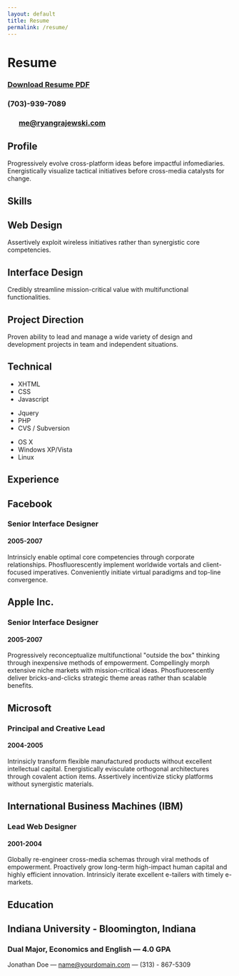 ```yaml
---
layout: default
title: Resume
permalink: /resume/
---
```

<div id="doc2" class="yui-t7">
	<div id="inner">
		<div id="hd">
			<div class="yui-gc">
				<div class="yui-u first">
					<h1>Resume</h1>
				</div>
				<div class="yui-u">
					<div class="contact-info">
						<h3><a id="pdf" href="/assets/RyanGrajewski_resume.pdf"  download>Download Resume PDF</a></h3>
                        <h3>(703)-939-7089</h3>
						<h3><a href="mailto:name@yourdomain.com" style="margin-left: 5%">me@ryangrajewski.com</a></h3>
					</div><!--// .contact-info -->
				</div>
			</div><!--// .yui-gc -->
		</div><!--// hd -->
		<div id="bd">
			<div id="yui-main">
				<div class="yui-b">
					<div class="yui-gf">
						<div class="yui-u first">
							<h2>Profile</h2>
						</div>
						<div class="yui-u">
							<p class="enlarge">
								Progressively evolve cross-platform ideas before impactful infomediaries. Energistically visualize tactical initiatives before cross-media catalysts for change. 
							</p>
						</div>
					</div><!--// .yui-gf -->
					<div class="yui-gf">
						<div class="yui-u first">
							<h2>Skills</h2>
						</div>
						<div class="yui-u">
								<div class="talent">
									<h2>Web Design</h2>
									<p>Assertively exploit wireless initiatives rather than synergistic core competencies.	</p>
								</div>
								<div class="talent">
									<h2>Interface Design</h2>
									<p>Credibly streamline mission-critical value with multifunctional functionalities.	 </p>
								</div>
								<div class="talent">
									<h2>Project Direction</h2>
									<p>Proven ability to lead and manage a wide variety of design and development projects in team and independent situations.</p>
								</div>
						</div>
					</div>
                    <!--// .yui-gf -->
					<div class="yui-gf">
						<div class="yui-u first">
							<h2>Technical</h2>
						</div>
						<div class="yui-u">
							<ul class="talent">
								<li>XHTML</li>
								<li>CSS</li>
								<li class="last">Javascript</li>
							</ul>
							<ul class="talent">
								<li>Jquery</li>
								<li>PHP</li>
								<li class="last">CVS / Subversion</li>
							</ul>
							<ul class="talent">
								<li>OS X</li>
								<li>Windows XP/Vista</li>
								<li class="last">Linux</li>
							</ul>
						</div>
					</div><!--// .yui-gf-->
					<div class="yui-gf">
						<div class="yui-u first">
							<h2>Experience</h2>
						</div><!--// .yui-u -->
						<div class="yui-u">
							<div class="job">
								<h2>Facebook</h2>
								<h3>Senior Interface Designer</h3>
								<h4>2005-2007</h4>
								<p>Intrinsicly enable optimal core competencies through corporate relationships. Phosfluorescently implement worldwide vortals and client-focused imperatives. Conveniently initiate virtual paradigms and top-line convergence. </p>
							</div>
							<div class="job">
								<h2>Apple Inc.</h2>
								<h3>Senior Interface Designer</h3>
								<h4>2005-2007</h4>
								<p>Progressively reconceptualize multifunctional "outside the box" thinking through inexpensive methods of empowerment. Compellingly morph extensive niche markets with mission-critical ideas. Phosfluorescently deliver bricks-and-clicks strategic theme areas rather than scalable benefits. </p>
							</div>
							<div class="job">
								<h2>Microsoft</h2>
								<h3>Principal and Creative Lead</h3>
								<h4>2004-2005</h4>
								<p>Intrinsicly transform flexible manufactured products without excellent intellectual capital. Energistically evisculate orthogonal architectures through covalent action items. Assertively incentivize sticky platforms without synergistic materials. </p>
							</div>
							<div class="job last">
								<h2>International Business Machines (IBM)</h2>
								<h3>Lead Web Designer</h3>
								<h4>2001-2004</h4>
								<p>Globally re-engineer cross-media schemas through viral methods of empowerment. Proactively grow long-term high-impact human capital and highly efficient innovation. Intrinsicly iterate excellent e-tailers with timely e-markets.</p>
							</div>
						</div><!--// .yui-u -->
					</div><!--// .yui-gf -->
					<div class="yui-gf last">
						<div class="yui-u first">
							<h2>Education</h2>
						</div>
						<div class="yui-u">
							<h2>Indiana University - Bloomington, Indiana</h2>
							<h3>Dual Major, Economics and English — <strong>4.0 GPA</strong> </h3>
						</div>
					</div><!--// .yui-gf -->
				</div><!--// .yui-b -->
			</div><!--// yui-main -->
		</div><!--// bd -->
		<div id="ft">
			<p>Jonathan Doe — <a href="mailto:name@yourdomain.com">name@yourdomain.com</a> — (313) - 867-5309</p>
		</div><!--// footer -->
	</div><!-- // inner -->
</div><!--// doc -->

